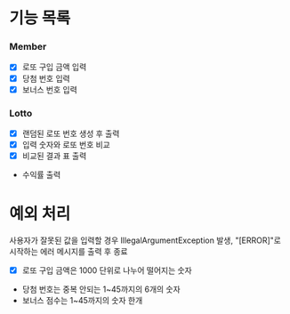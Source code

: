 # 기능 목록

### Member

- [x] 로또 구입 금액 입력
- [x] 당첨 번호 입력
- [x] 보너스 번호 입력

### Lotto

- [x] 랜덤된 로또 번호 생성 후 출력
- [x] 입력 숫자와 로또 번호 비교
- [x] 비교된 결과 표 출력
- 수익률 출력


# 예외 처리
사용자가 잘못된 값을 입력할 경우 IllegalArgumentException 발생, "[ERROR]"로 시작하는 에러 메시지를 출력 후 종료
- [x] 로또 구입 금액은 1000 단위로 나누어 떨어지는 숫자
- 당첨 번호는 중복 안되는 1~45까지의 6개의 숫자
- 보너스 점수는 1~45까지의 숫자 한개 